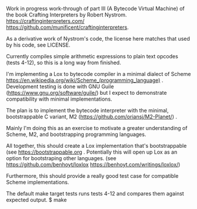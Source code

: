 Work in progress work-through of part III (A Bytecode Virtual Machine) of the book Crafting Interpreters by Robert Nystrom. https://craftinginterpreters.com/ https://github.com/munificent/craftinginterpreters.

As a derivative work of Nystrom's code, the license here matches that used by his code, see LICENSE.

Currently compiles simple arithmetic expressions to plain text opcodes (tests 4-12), so this is a long way from finished.

I'm implementing a Lox to bytecode compiler in a minimal dialect of Scheme https://en.wikipedia.org/wiki/Scheme_(programming_language) . Development testing is done with GNU Guile (https://www.gnu.org/software/guile/) but I expect to demonstrate compatibility with minimal implementations.

The plan is to implement the bytecode interpreter with the minimal, bootstrappable C variant, M2 (https://github.com/oriansj/M2-Planet/) .

Mainly I'm doing this as an exercise to motivate a greater understanding of Scheme, M2, and bootstrapping programming languages.

All together, this should create a Lox implementation that's bootstrappable (see https://bootstrappable.org . Potentially this will open up Lox as an option for bootstraping other languages. (see https://github.com/benhoyt/loxlox https://benhoyt.com/writings/loxlox/)

Furthermore, this should provide a really good test case for compatible Scheme implementations.

The default make target tests runs tests 4-12 and compares them against expected output.
 $ make
